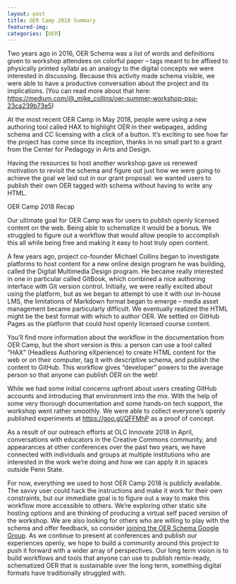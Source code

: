 ```yaml
---
layout: post
title: OER Camp 2018 Summary
featured-img:
categories: [OER]
---
```


Two years ago in 2016, OER Schema was a list of words and definitions given to workshop attendees on colorful paper – tags meant to be affixed to physically printed syllabi as an analogy to the digital concepts we were interested in discussing. Because this activity made schema visible, we were able to have a productive conversation about the project and its implications. (You can read more about that here: https://medium.com/@_mike_collins/oer-summer-workshop-psu-23ca239b73e5)

At the most recent OER Camp in May 2018, people were using a new authoring tool called HAX to highlight OER in their webpages, adding schema and CC licensing with a click of a button. It’s exciting to see how far the project has come since its inception, thanks in no small part to a grant from the Center for Pedagogy in Arts and Design. 

Having the resources to host another workshop gave us renewed motivation to revisit the schema and figure out just how we were going to achieve the goal we laid out in our grant proposal: we wanted users to publish their own OER tagged with schema without having to write any HTML.

OER Camp 2018 Recap

Our ultimate goal for OER Camp was for users to publish openly licensed content on the web. Being able to schematize it would be a bonus. We struggled to figure out a workflow that would allow people to accomplish this all while being free and making it easy to host truly open content. 

A few years ago, project co-founder Michael Collins began to investigate platforms to host content for a new online design program he was building, called the Digital Multimedia Design program. He became really interested in one in particular called GitBook, which combined a nice authoring interface with Git version control. Initially, we were really excited about using the platform, but as we began to attempt to use it with our in-house LMS, the limitations of Markdown format began to emerge – media asset management became particularly difficult. We eventually realized the HTML might be the best format with which to author OER.  We settled on GitHub Pages as the platform that could host openly licensed course content.

You’ll find more information about the workflow in the documentation from OER Camp, but the short version is this: a person can use a tool called “HAX” (Headless Authoring eXperience) to create HTML content for the web or on their computer, tag it with descriptive schema, and publish the content to GitHub. This workflow gives “developer” powers to the average person so that anyone can publish OER on the web! 

While we had some initial concerns upfront about users creating GitHub accounts and introducing that environment into the mix. With the help of some very thorough documentation and some hands-on tech support, the workshop went rather smoothly. We were able to collect everyone’s openly published experiments at https://goo.gl/QFFMhP as a proof of concept. 

As a result of our outreach efforts at OLC Innovate 2018 in April, conversations with educators in the Creative Commons community, and appearances at other conferences over the past two years, we have connected with individuals and groups at multiple institutions who are interested in the work we’re doing and how we can apply it in spaces outside Penn State. 

For now, everything we used to host OER Camp 2018 is publicly available. The savvy user could hack the instructions and make it work for their own constraints, but our immediate goal is to figure out a way to make this workflow more accessible to others. We’re exploring other static site hosting options and are thinking of producing a virtual self paced version of the workshop. We are also looking for others who are willing to play with the schema and offer feedback, so consider [joining the OER Schema Google Group](https://groups.google.com/forum/#!forum/oer-schema). As we continue to present at conferences and publish our experiences openly, we hope to build a community around this project to push it forward with a wider array of perspectives. Our long term vision is to build workflows and tools that anyone can use to publish remix-ready, schematized OER that is sustainable over the long term, something digital formats have traditionally struggled with.
